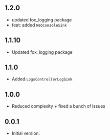 ## 1.2.0

- updated fox_logging package
- feat: added `WebConsoleSink`

## 1.1.10

- Updated fox_logging package

## 1.1.0

- Added `LogsControllerLogSink`

## 1.0.0

- Reduced complexity + fixed a bunch of issues

## 0.0.1

- Initial version.
